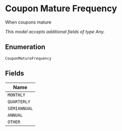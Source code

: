 
# Coupon Mature Frequency

When coupons mature

*This model accepts additional fields of type Any.*

## Enumeration

`CouponMatureFrequency`

## Fields

| Name |
|  --- |
| `MONTHLY` |
| `QUARTERLY` |
| `SEMIANNUAL` |
| `ANNUAL` |
| `OTHER` |


